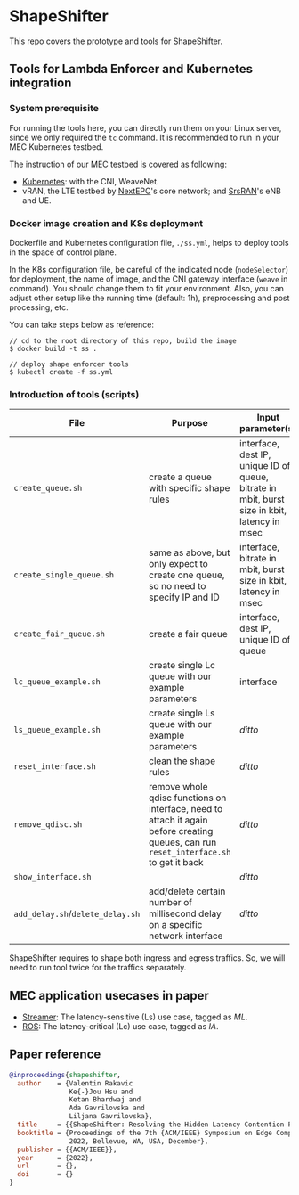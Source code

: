 # ShapeShifter

This repo covers the prototype and tools for ShapeShifter.

## Tools for Lambda Enforcer and Kubernetes integration

### System prerequisite

For running the tools here, you can directly run them on your Linux server, 
since we only required the `tc` command. 
It is recommended to run in your MEC Kubernetes testbed.

The instruction of our MEC testbed is covered as following:
* [Kubernetes](https://github.com/GTkernel/kubernetes-cluster-deployment): with the CNI, WeaveNet.
* vRAN, the LTE testbed by [NextEPC](https://github.com/GTkernel/nextepc)'s core network; 
and [SrsRAN](https://github.com/GTkernel/srsRAN)'s eNB and UE.

### Docker image creation and K8s deployment

Dockerfile and Kubernetes configuration file, `./ss.yml`, helps to deploy tools in
the space of control plane. 

In the K8s configuration file, 
be careful of the indicated node (`nodeSelector`) for deployment, the name of image,
and the CNI gateway interface (`weave` in command).
You should change them to fit your environment.
Also, you can adjust other setup like the running time (default: 1h), 
preprocessing and post processing, etc.


You can take steps below as reference:

```
// cd to the root directory of this repo, build the image
$ docker build -t ss .

// deploy shape enforcer tools
$ kubectl create -f ss.yml
```


### Introduction of tools (scripts) 

|File |  Purpose  |Input parameter(s) |
|-----|-----------|-------------------|
|`create_queue.sh`| create a queue with specific shape rules | interface, dest IP, unique ID of queue, bitrate in mbit, burst size in kbit, latency in msec|
|`create_single_queue.sh`| same as above, but only expect to create one queue, so no need to specify IP and ID | interface, bitrate in mbit, burst size in kbit, latency in msec|
|`create_fair_queue.sh`| create a fair queue |interface, dest IP, unique ID of queue|
|`lc_queue_example.sh`| create single Lc queue with our example parameters |interface|
|`ls_queue_example.sh`| create single Ls queue with our example parameters |*ditto*|
|`reset_interface.sh`| clean the shape rules |*ditto*|
|`remove_qdisc.sh`| remove whole qdisc functions on interface, need to attach it again before creating queues, can run `reset_interface.sh` to get it back |*ditto*|
|`show_interface.sh`||*ditto*|
|`add_delay.sh`/`delete_delay.sh`| add/delete certain number of millisecond delay on a specific network interface|*ditto*|

ShapeShifter requires to shape both ingress and egress traffics.
So, we will need to run tool twice for the traffics separately.


## MEC application usecases in paper

* [Streamer](https://github.com/GTkernel/streamer): The latency-sensitive (Ls) use case, tagged as *ML*.
* [ROS](https://github.com/GTkernel/ros): The latency-critical (Lc) use case, tagged as *IA*.

## Paper reference

```bib
@inproceedings{shapeshifter,
  author    = {Valentin Rakavic
               Ke{-}Jou Hsu and
               Ketan Bhardwaj and
               Ada Gavrilovska and
               Liljana Gavrilovska},
  title     = {{ShapeShifter: Resolving the Hidden Latency Contention Problem in MEC}},
  booktitle = {Proceedings of the 7th {ACM/IEEE} Symposium on Edge Computing, {SEC}
               2022, Bellevue, WA, USA, December},
  publisher = {{ACM/IEEE}},
  year      = {2022},
  url       = {},
  doi       = {}
}
```

